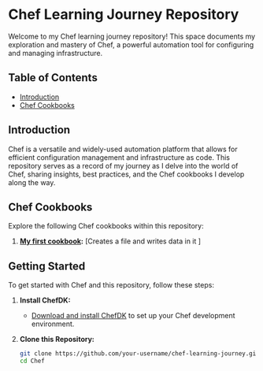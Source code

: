 # Chef Learning Journey Repository

Welcome to my Chef learning journey repository! This space documents my exploration and mastery of Chef, a powerful automation tool for configuring and managing infrastructure.

## Table of Contents

- [Introduction](#introduction)
- [Chef Cookbooks](#chef-cookbooks)

## Introduction

Chef is a versatile and widely-used automation platform that allows for efficient configuration management and infrastructure as code. This repository serves as a record of my journey as I delve into the world of Chef, sharing insights, best practices, and the Chef cookbooks I develop along the way.

## Chef Cookbooks

Explore the following Chef cookbooks within this repository:

1. **[My first cookbook](/Chef/my-first-cookbook):** [Creates a file and writes data in it ]

## Getting Started

To get started with Chef and this repository, follow these steps:

1. **Install ChefDK:**
   - [Download and install ChefDK](https://downloads.chef.io/chefdk) to set up your Chef development environment.

2. **Clone this Repository:**
   ```bash
   git clone https://github.com/your-username/chef-learning-journey.git
   cd Chef
